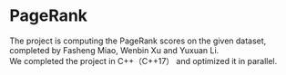 # PageRank
The project is computing the PageRank scores on the given dataset, completed by Fasheng Miao, Wenbin Xu and Yuxuan Li.   
We completed the project in C++（C++17） and optimized it in parallel.  
